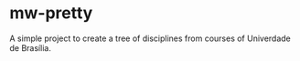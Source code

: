 # mw-pretty
A simple project to create a tree of disciplines from courses of Univerdade de Brasília.
